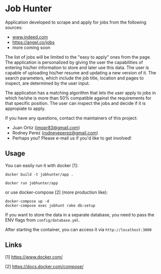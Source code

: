# Job Hunter

Application developed to scrape and apply for jobs from the following sources:
- www.indeed.com
- https://angel.co/jobs
- more coming soon

The list of jobs will be limited to the "easy to apply" ones from the page. The application is personalized by giving the user the capabilities of entering his/her information to store and later use this data. The user is capable of uploading his/her resume and updating a new version of it. The search parameters, which include the job title, location and pages to inspect, are determined by the user input.

The application has a matching algorithm that lets the user apply to jobs in which he/she is more than 50% compatible against the requirements for that specific position. The user can inspect the jobs and decide if it is appropiate to apply.

If you have any questions, contact the maintainers of this project:

- Juan Ortiz (jmopr83@gmail.com)
- Rodney Perez (rodneyeperez@gmail.com)
- Perhaps you? Please e-mail us if you'd like to get involved!


## Usage

You can easily run it with docker [1]:

```
docker build -t jobhunter/app .

docker run jobhunter/app
```

or use docker-compose [2] (more production like):

```
docker-compose up -d
docker-compose exec jobhunt rake db:setup
```

If you want to store the data in a separate database, you need to pass the ENV flags from `config/database.yml`.

After starting the container, you can access it via `http://localhost:3000`

## Links

[1] https://www.docker.com/

[2] https://docs.docker.com/compose/